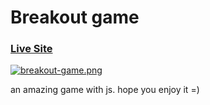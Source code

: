 # Breakout game

### [Live Site](https://hadis98.github.io/breakout-game/)

[![breakout-game.png](https://i.postimg.cc/zXvLqt9L/breakout-game.png)](https://postimg.cc/vcR8zz8M)

an amazing game with js. hope you enjoy it =)
